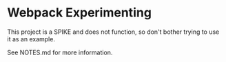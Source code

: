 # Webpack Experimenting

This project is a SPIKE and does not function, so don't bother trying to use it as an example.

See NOTES.md for more information.
